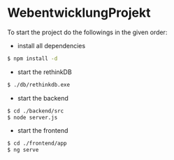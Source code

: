 # WebentwicklungProjekt

To start the project do the followings in the given order:

- install all dependencies

```sh
$ npm install -d
```

- start the rethinkDB

```sh
$ ./db/rethinkdb.exe
```

- start the backend
```sh
$ cd ./backend/src
$ node server.js
```

- start the frontend
```sh
$ cd ./frontend/app
$ ng serve
```